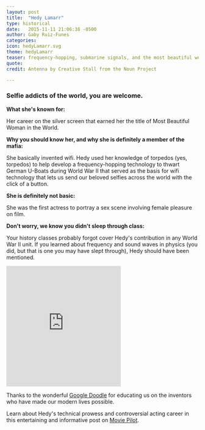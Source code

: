 ```yaml
---
layout: post
title:  "Hedy Lamarr"
type: historical
date:   2015-11-11 21:06:38 -0500
author: Gaby Ruiz-Funes
categories: 
icon: hedyLamarr.svg
theme: hedyLamarr
teaser: frequency-hopping, submarine signals, and the most beautiful woman in the world.
quote:
credit: Antenna by Creative Stall from the Noun Project

---
```


### Selfie addicts of the world, you are welcome.

**What she's known for:**

Her career on the silver screen that earned her the title of Most Beautiful Woman in the World.

**Why you should know her, and why she is definitely a member of the mafia:**

She basically invented wifi. Hedy used her knowledge of torpedos (yes, torpedos) to help develop a frequency-hopping technology to thwart German U-Boats during World War II that served as the basis for wifi technology that lets us send our beloved selfies across the world with the click of a button.

**She is definitely not basic:**

She was the first actress to portray a sex scene involving female pleasure on film.

**Don't worry, we know you didn't sleep through class:**

Your history classes probably forgot cover Hedy's contribution in any World War II unit. If you learned about frequency and sound waves in physics (you did, but that is one you may have slept through), Hedy should have been mentioned.

<iframe height="315" src="https://www.youtube.com/embed/Z0gu2QhV1dc" frameborder="0" allowfullscreen></iframe>

Thanks to the wonderful [Google Doodle](http://www.google.com/doodles/hedy-lamarrs-101st-birthday) for educating us on the inventors who have made our modern lives possible.  

Learn about Hedy's technical prowess and controversial acting career in this entertaining and informative post on [Movie Pilot](http://moviepilot.com/posts/3635767?lt_source=external,manual).
